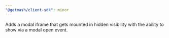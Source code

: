 ```yaml
---
"@getmash/client-sdk": minor
---
```


Adds a modal iframe that gets mounted in hidden visibility with the ability to show via a modal open event.
